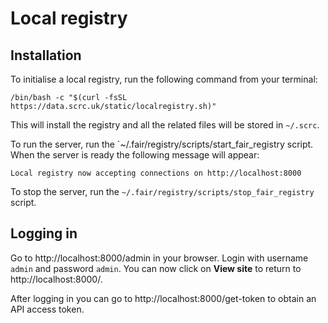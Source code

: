 # Local registry

## Installation
To initialise a local registry, run the following command from your terminal:
```
/bin/bash -c "$(curl -fsSL https://data.scrc.uk/static/localregistry.sh)"
```
This will install the registry and all the related files will be stored in `~/.scrc`.

To run the server, run the `~/.fair/registry/scripts/start_fair_registry script. When the server is ready the following message will appear:
```
Local registry now accepting connections on http://localhost:8000
```

To stop the server, run the `~/.fair/registry/scripts/stop_fair_registry` script.

## Logging in
Go to http://localhost:8000/admin in your browser. Login with username `admin` and password `admin`. You can now click on **View site** to return to http://localhost:8000/.

After logging in you can go to http://localhost:8000/get-token to obtain an API access token.

